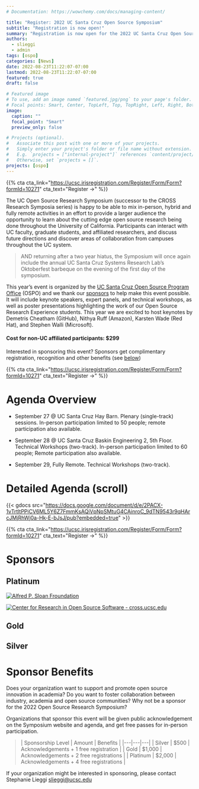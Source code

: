 ```yaml
---
# Documentation: https://wowchemy.com/docs/managing-content/

title: "Register: 2022 UC Santa Cruz Open Source Symposium"
subtitle: "Registration is now open!"
summary: "Registration is now open for the 2022 UC Santa Cruz Open Source Symposium: the hybrid event will take place at UC Santa Cruz on September 27-29, 2022 -- with the not-to-be-missed Systems Oktoberfest returning on the first day's evening at the lovely UC Santa Cruz Hay Barn!"
authors: 
  - slieggi
  - admin
tags: [ospo]
categories: [News]
date: 2022-08-23T11:22:07-07:00
lastmod: 2022-08-23T11:22:07-07:00
featured: true
draft: false

# Featured image
# To use, add an image named `featured.jpg/png` to your page's folder.
# Focal points: Smart, Center, TopLeft, Top, TopRight, Left, Right, BottomLeft, Bottom, BottomRight.
image:
  caption: ""
  focal_point: "Smart"
  preview_only: false

# Projects (optional).
#   Associate this post with one or more of your projects.
#   Simply enter your project's folder or file name without extension.
#   E.g. `projects = ["internal-project"]` references `content/project/deep-learning/index.md`.
#   Otherwise, set `projects = []`.
projects: [ospo]
---
```


{{% cta cta_link="https://ucsc.irisregistration.com/Register/Form/Form?formId=10271" cta_text="Register →" %}}

The UC Open Source Research Symposium (successor to the CROSS Research Symposia series) is happy to be able to mix in-person, hybrid and fully remote activities in an effort to provide a larger audience the opportunity to learn about the cutting edge open source research being done throughout the University of California.  Participants can interact with UC faculty, graduate students, and affiliated researchers, and discuss future directions and discover areas of collaboration from campuses throughout the UC system. 

> AND returning after a two year hiatus, the Symposium will once again include the annual UC Santa Cruz Systems Research Lab’s Oktoberfest barbeque on the evening of the first day of the symposium.

This year’s event is organized by the [UC Santa Cruz Open Source Program Office](https://ospo.ucsc.edu/) (OSPO) and we thank our [sponsors](#sponsors) to help make this event possible. It will include keynote speakers, expert panels, and technical workshops, as well as poster presentations highlighting the work of our Open Source Research Experience students. This year we are excited to host keynotes by Demetris Cheatham (GitHub), Nithya Ruff (Amazon), Karsten Wade (Red Hat), and Stephen Walli (Microsoft).

#### Cost for non-UC affiliated participants: $299

Interested in sponsoring this event? Sponsors get complimentary registration, recognition and other benefits (see [below](#sponsor-benefits))

{{% cta cta_link="https://ucsc.irisregistration.com/Register/Form/Form?formId=10271" cta_text="Register →" %}}

# Agenda Overview

- September 27 @ UC Santa Cruz Hay Barn. Plenary (single-track) sessions. In-person participation limited to 50 people; remote participation also available.

- September 28 @ UC Santa Cruz Baskin Engineering 2, 5th Floor. Technical Workshops (two-track). In-person participation limited to 60 people; Remote participation also available.

- September 29, Fully Remote. Technical Workshops (two-track).

# Detailed Agenda (scroll)

{{< gdocs src="https://docs.google.com/document/d/e/2PACX-1vTrtltPPiCV6ML5Y6Z7FmmKsAQiVpNpSMtuG4CAinroC_9dTN9543r9qHArcJMjRhWj0a-Hk-E-bJsJ/pub?embedded=true" >}}

{{% cta cta_link="https://ucsc.irisregistration.com/Register/Form/Form?formId=10271" cta_text="Register →" %}}

# Sponsors

## Platinum 

[![Alfred P. Sloan Froundation](Logo-2B-SMALL-Gold-Blue.png)](https://sloan.org)

[![Center for Research in Open Source Software - cross.ucsc.edu](SwagLogo.stickerCropped.png)](https://cross.ucsc.edu)

## Gold

## Silver

# Sponsor Benefits

Does your organization want to support and promote open source innovation in academia? Do you want to foster collaboration between industry, academia and open source communities? Why not be a sponsor for the 2022 Open Source Research Symposium?  

Organizations that sponsor this event will be given public acknowledgement on the Symposium website and agenda, and get free passes for in-person participation.

> | Sponsorship Level | Amount | Benefits |
|---|---|---|
| Silver | $500 | Acknowledgements + 1 free registration  |
| Gold | $1,000 | Acknowledgements + 2 free registrations |
| Platinum | $2,000 | Acknowledgements + 4 free registrations |

If your organization might be interested in sponsoring, please contact Stephanie Lieggi [slieggi@ucsc.edu](mailto:slieggi@ucsc.edu)